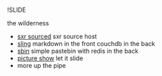 !SLIDE 

the wilderness

 * [sxr sourced](http://github.com/softprops/sxr-sourced) sxr source host
 * [sling](http://github.com/n8han/sling) markdown in the front couchdb in the back
 * [sbin](http://github.com/softprops/sbin) simple pastebin with redis in the back
 * [picture show](http://github.com/softprops/picture-show) let it slide
 * more up the pipe